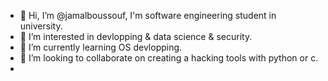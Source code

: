 - 👋 Hi, I’m @jamalboussouf, I'm software engineering student in university.
- 👀 I’m interested in devlopping & data science & security.
- 🌱 I’m currently learning OS devlopping.
- 💞️ I’m looking to collaborate on creating a hacking tools with python or c.
- 

<!---
jamalboussouf/jamalboussouf is a ✨ special ✨ repository because its `README.md` (this file) appears on your GitHub profile.
You can click the Preview link to take a look at your changes.
--->
